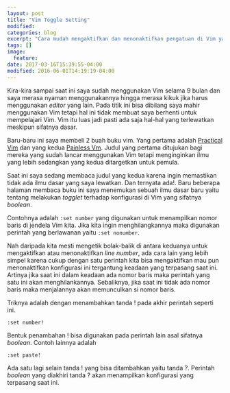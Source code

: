 ```yaml
---
layout: post
title: "Vim Toggle Setting"
modified:
categories: blog
excerpt: "Cara mudah mengaktifkan dan menonaktifkan pengatuan di Vim yang sifatnya boolean"
tags: []
image:
  feature:
date: 2017-03-16T15:39:55-04:00
modified: 2016-06-01T14:19:19-04:00
---
```


Kira-kira sampai saat ini saya sudah menggunakan Vim selama 9 bulan dan saya merasa nyaman menggunakannya hingga merasa kikuk jika harus menggunakan *editor* yang lain. Pada titik ini bisa dibilang saya mahir menggunakan Vim tetapi hal ini tidak membuat saya berhenti untuk mempelajari Vim. Vim itu luas jadi pasti ada saja hal-hal yang terlewatkan meskipun sifatnya dasar.

Baru-baru ini saya membeli 2 buah buku vim. Yang pertama adalah [Practical Vim](https://pragprog.com/book/dnvim2/practical-vim-second-edition) dan yang kedua [Painless Vm](https://leanpub.com/painless_vim). Judul yang pertama ditujukan bagi mereka yang sudah lancar menggunakan Vim tetapi menginginkan ilmu yang lebih sedangkan yang kedua ditargetkan untuk pemula.

Saat ini saya sedang membaca judul yang kedua karena ingin memastikan tidak ada ilmu dasar yang saya lewatkan. Dan ternyata ada!. Baru beberapa halaman membaca buku ini saya menemukan sebuah ilmu dasar baru yaitu tentang melakukan *togglet* terhadap konfigurasi di Vim yang sifatnya *boolean*.

Contohnya adalah `:set number` yang digunakan untuk menampilkan nomor baris di jendela Vim kita. Jika kita ingin menghilangkannya maka digunakan perintah yang berlawanan yaitu `:set nonumber`.

Nah daripada kita mesti mengetik bolak-balik di antara keduanya untuk mengaktifkan atau menonaktifkan *line number*, ada cara lain yang lebih simpel karena cukup dengan satu perintah kita bisa mengaktifkan mau pun menonaktifkan konfigurasi ini tergantung keadaan yang terpasang saat ini. Artinya jika saat ini dalam keadaan ada nomor baris maka perintah yang satu ini akan menghilankannya. Sebaliknya, jika saat ini tidak ada nomor baris maka menjalannya akan memunculkan si nomor baris.

Triknya adalah dengan menambahkan tanda ! pada akhir perintah seperti ini.

`:set number!`

Bentuk penambahan ! bisa digunakan pada perintah lain asal sifatnya *boolean*. Contoh lainnya adalah

`:set paste!`

Ada satu lagi selain tanda ! yang bisa ditambahkan yaitu tanda ?. Perintah *boolean* yang diakhiri tanda ? akan menampilkan konfigurasi yang terpasang saat ini.
